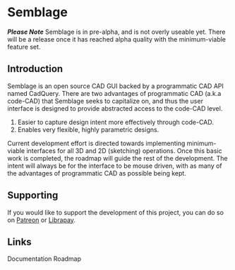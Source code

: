 # Semblage

***Please Note*** Semblage is in pre-alpha, and is not overly useable yet. There will be a release once it has reached alpha quality with the minimum-viable feature set.

## Introduction

Semblage is an open source CAD GUI backed by a programmatic CAD API named CadQuery. There are two advantages of programmatic CAD (a.k.a code-CAD) that Semblage seeks to capitalize on, and thus the user interface is designed to provide abstracted access to the code-CAD level.

1. Easier to capture design intent more effectively through code-CAD.
2. Enables very flexible, highly parametric designs.

Current development effort is directed towards implementing minimum-viable interfaces for all 3D and 2D (sketching) operations. Once this basic work is completed, the roadmap will guide the rest of the development. The intent will always be for the interface to be mouse driven, with as many of the advantages of programmatic CAD as possible being kept.

## Supporting

If you would like to support the development of this project, you can do so on [Patreon](https://www.patreon.com/jmwright) or [Librapay](https://liberapay.com/jmwright/).

## Links

Documentation
Roadmap
